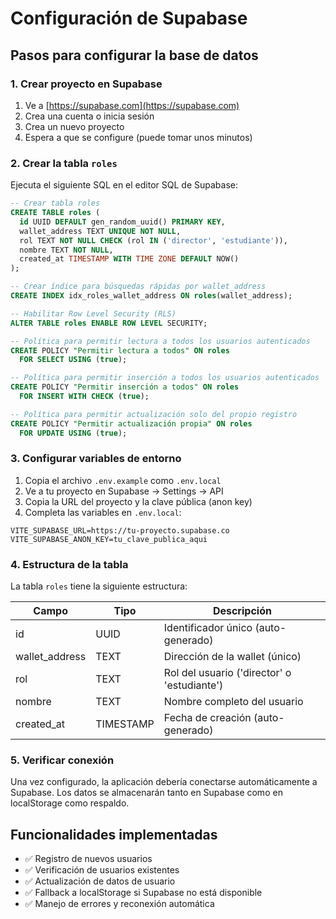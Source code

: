 # Configuración de Supabase

## Pasos para configurar la base de datos

### 1. Crear proyecto en Supabase
1. Ve a [https://supabase.com](https://supabase.com)
2. Crea una cuenta o inicia sesión
3. Crea un nuevo proyecto
4. Espera a que se configure (puede tomar unos minutos)

### 2. Crear la tabla `roles`
Ejecuta el siguiente SQL en el editor SQL de Supabase:

```sql
-- Crear tabla roles
CREATE TABLE roles (
  id UUID DEFAULT gen_random_uuid() PRIMARY KEY,
  wallet_address TEXT UNIQUE NOT NULL,
  rol TEXT NOT NULL CHECK (rol IN ('director', 'estudiante')),
  nombre TEXT NOT NULL,
  created_at TIMESTAMP WITH TIME ZONE DEFAULT NOW()
);

-- Crear índice para búsquedas rápidas por wallet_address
CREATE INDEX idx_roles_wallet_address ON roles(wallet_address);

-- Habilitar Row Level Security (RLS)
ALTER TABLE roles ENABLE ROW LEVEL SECURITY;

-- Política para permitir lectura a todos los usuarios autenticados
CREATE POLICY "Permitir lectura a todos" ON roles
  FOR SELECT USING (true);

-- Política para permitir inserción a todos los usuarios autenticados
CREATE POLICY "Permitir inserción a todos" ON roles
  FOR INSERT WITH CHECK (true);

-- Política para permitir actualización solo del propio registro
CREATE POLICY "Permitir actualización propia" ON roles
  FOR UPDATE USING (true);
```

### 3. Configurar variables de entorno
1. Copia el archivo `.env.example` como `.env.local`
2. Ve a tu proyecto en Supabase → Settings → API
3. Copia la URL del proyecto y la clave pública (anon key)
4. Completa las variables en `.env.local`:

```env
VITE_SUPABASE_URL=https://tu-proyecto.supabase.co
VITE_SUPABASE_ANON_KEY=tu_clave_publica_aqui
```

### 4. Estructura de la tabla
La tabla `roles` tiene la siguiente estructura:

| Campo | Tipo | Descripción |
|-------|------|-------------|
| id | UUID | Identificador único (auto-generado) |
| wallet_address | TEXT | Dirección de la wallet (único) |
| rol | TEXT | Rol del usuario ('director' o 'estudiante') |
| nombre | TEXT | Nombre completo del usuario |
| created_at | TIMESTAMP | Fecha de creación (auto-generado) |

### 5. Verificar conexión
Una vez configurado, la aplicación debería conectarse automáticamente a Supabase. 
Los datos se almacenarán tanto en Supabase como en localStorage como respaldo.

## Funcionalidades implementadas

- ✅ Registro de nuevos usuarios
- ✅ Verificación de usuarios existentes
- ✅ Actualización de datos de usuario
- ✅ Fallback a localStorage si Supabase no está disponible
- ✅ Manejo de errores y reconexión automática